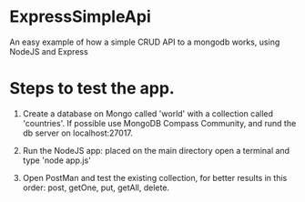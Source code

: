 # ExpressSimpleApi
An easy example of how a simple CRUD API to a mongodb works, using NodeJS and Express 

# Steps to test the app.
1. Create a database on Mongo called 'world' with a collection called 'countries'. If possible use MongoDB Compass Community, and rund the db server on localhost:27017.

2. Run the NodeJS app: placed on the main directory open a terminal and type 'node app.js'

3. Open PostMan and test the existing collection, for better results in this order: post, getOne, put, getAll, delete.

